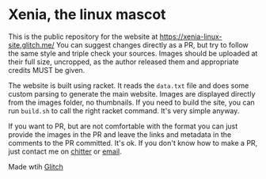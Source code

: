 Xenia, the linux mascot
=================

This is the public repository for the website at https://xenia-linux-site.glitch.me/
You can suggest changes directly as a PR, but try to follow the same style and triple check your sources. Images should be uploaded at their full size, uncropped, as the author released them and appropriate credits MUST be given.

The website is built using racket. It reads the `data.txt` file and does some custom parsing to generate the main website. Images are displayed directly from the images folder, no thumbnails. If you need to build the site, you can run `build.sh` to call the right racket command. It's very simple anyway.

If you want to PR, but are not comfortable with the format you can just provide the images in the PR and leave the links and metadata in the comments to the PR committed. It's ok. If you don't know how to make a PR, just contact me on [chitter](https://chitter.xyz/@efi) or [email](mailto:ardecopon+xenia@gmail.com).

Made wtih [Glitch](https://glitch.com/)
